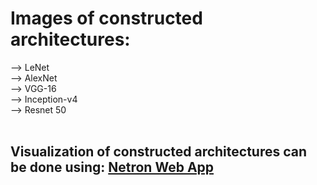 # Images of constructed architectures: 
 --> LeNet <br>
 --> AlexNet <br>
 --> VGG-16 <br>
 --> Inception-v4 <br>
 --> Resnet 50  <br> 
<br>
## Visualization of constructed architectures can be done using: <a href="https://netron.app/" target="blank"> Netron Web App </a>
